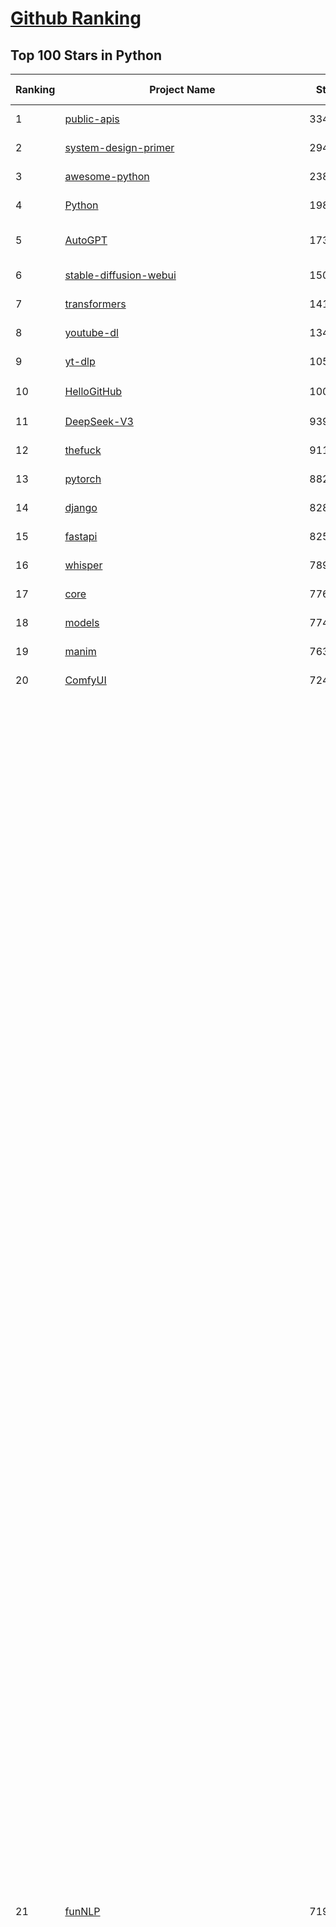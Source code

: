 [Github Ranking](../README.md)
==========

## Top 100 Stars in Python

| Ranking | Project Name | Stars | Forks | Language | Open Issues | Description | Last Commit |
| ------- | ------------ | ----- | ----- | -------- | ----------- | ----------- | ----------- |
| 1 | [public-apis](https://github.com/public-apis/public-apis) | 334070 | 35323 | Python | 66 | A collective list of free APIs | 2024-10-31T19:50:02Z |
| 2 | [system-design-primer](https://github.com/donnemartin/system-design-primer) | 294454 | 48969 | Python | 236 | Learn how to design large-scale systems. Prep for the system design interview.  Includes Anki flashcards. | 2024-12-02T01:10:39Z |
| 3 | [awesome-python](https://github.com/vinta/awesome-python) | 238384 | 25455 | Python | 0 | An opinionated list of awesome Python frameworks, libraries, software and resources. | 2024-08-11T17:10:18Z |
| 4 | [Python](https://github.com/TheAlgorithms/Python) | 198796 | 46466 | Python | 64 | All Algorithms implemented in Python | 2025-03-24T19:05:47Z |
| 5 | [AutoGPT](https://github.com/Significant-Gravitas/AutoGPT) | 173849 | 45454 | Python | 189 | AutoGPT is the vision of accessible AI for everyone, to use and to build on. Our mission is to provide the tools, so that you can focus on what matters. | 2025-03-27T04:03:33Z |
| 6 | [stable-diffusion-webui](https://github.com/AUTOMATIC1111/stable-diffusion-webui) | 150009 | 27959 | Python | 2320 | Stable Diffusion web UI | 2025-03-04T16:11:29Z |
| 7 | [transformers](https://github.com/huggingface/transformers) | 141975 | 28431 | Python | 1035 | 🤗 Transformers: State-of-the-art Machine Learning for Pytorch, TensorFlow, and JAX. | 2025-03-27T00:35:46Z |
| 8 | [youtube-dl](https://github.com/ytdl-org/youtube-dl) | 134844 | 10266 | Python | 3687 | Command-line program to download videos from YouTube.com and other video sites | 2025-03-26T12:54:48Z |
| 9 | [yt-dlp](https://github.com/yt-dlp/yt-dlp) | 105607 | 8286 | Python | 1546 | A feature-rich command-line audio/video downloader | 2025-03-26T00:14:37Z |
| 10 | [HelloGitHub](https://github.com/521xueweihan/HelloGitHub) | 100320 | 9858 | Python | 202 | :octocat: 分享 GitHub 上有趣、入门级的开源项目。Share interesting, entry-level open source projects on GitHub. | 2025-03-10T10:04:23Z |
| 11 | [DeepSeek-V3](https://github.com/deepseek-ai/DeepSeek-V3) | 93937 | 15231 | Python | 103 | None | 2025-03-16T15:42:21Z |
| 12 | [thefuck](https://github.com/nvbn/thefuck) | 91146 | 3657 | Python | 277 | Magnificent app which corrects your previous console command. | 2024-07-19T14:56:13Z |
| 13 | [pytorch](https://github.com/pytorch/pytorch) | 88276 | 23692 | Python | 14717 | Tensors and Dynamic neural networks in Python with strong GPU acceleration | 2025-03-27T03:56:27Z |
| 14 | [django](https://github.com/django/django) | 82891 | 32418 | Python | 0 | The Web framework for perfectionists with deadlines. | 2025-03-26T21:00:33Z |
| 15 | [fastapi](https://github.com/fastapi/fastapi) | 82543 | 7136 | Python | 51 | FastAPI framework, high performance, easy to learn, fast to code, ready for production | 2025-03-26T14:39:01Z |
| 16 | [whisper](https://github.com/openai/whisper) | 78963 | 9475 | Python | 0 | Robust Speech Recognition via Large-Scale Weak Supervision | 2025-01-04T20:56:17Z |
| 17 | [core](https://github.com/home-assistant/core) | 77698 | 33046 | Python | 2762 | :house_with_garden: Open source home automation that puts local control and privacy first. | 2025-03-27T03:45:30Z |
| 18 | [models](https://github.com/tensorflow/models) | 77468 | 45653 | Python | 1067 | Models and examples built with TensorFlow | 2025-03-21T00:42:02Z |
| 19 | [manim](https://github.com/3b1b/manim) | 76374 | 6638 | Python | 439 | Animation engine for explanatory math videos | 2025-03-20T19:00:35Z |
| 20 | [ComfyUI](https://github.com/comfyanonymous/ComfyUI) | 72425 | 7851 | Python | 2090 | The most powerful and modular diffusion model GUI, api and backend with a graph/nodes interface. | 2025-03-27T00:00:30Z |
| 21 | [funNLP](https://github.com/fighting41love/funNLP) | 71973 | 14764 | Python | 31 | 中英文敏感词、语言检测、中外手机/电话归属地/运营商查询、名字推断性别、手机号抽取、身份证抽取、邮箱抽取、中日文人名库、中文缩写库、拆字词典、词汇情感值、停用词、反动词表、暴恐词表、繁简体转换、英文模拟中文发音、汪峰歌词生成器、职业名称词库、同义词库、反义词库、否定词库、汽车品牌词库、汽车零件词库、连续英文切割、各种中文词向量、公司名字大全、古诗词库、IT词库、财经词库、成语词库、地名词库、历史名人词库、诗词词库、医学词库、饮食词库、法律词库、汽车词库、动物词库、中文聊天语料、中文谣言数据、百度中文问答数据集、句子相似度匹配算法集合、bert资源、文本生成&摘要相关工具、cocoNLP信息抽取工具、国内电话号码正则匹配、清华大学XLORE:中英文跨语言百科知识图谱、清华大学人工智能技术系列报告、自然语言生成、NLU太难了系列、自动对联数据及机器人、用户名黑名单列表、罪名法务名词及分类模型、微信公众号语料、cs224n深度学习自然语言处理课程、中文手写汉字识别、中文自然语言处理 语料/数据集、变量命名神器、分词语料库+代码、任务型对话英文数据集、ASR 语音数据集 + 基于深度学习的中文语音识别系统、笑声检测器、Microsoft多语言数字/单位/如日期时间识别包、中华新华字典数据库及api(包括常用歇后语、成语、词语和汉字)、文档图谱自动生成、SpaCy 中文模型、Common Voice语音识别数据集新版、神经网络关系抽取、基于bert的命名实体识别、关键词(Keyphrase)抽取包pke、基于医疗领域知识图谱的问答系统、基于依存句法与语义角色标注的事件三元组抽取、依存句法分析4万句高质量标注数据、cnocr：用来做中文OCR的Python3包、中文人物关系知识图谱项目、中文nlp竞赛项目及代码汇总、中文字符数据、speech-aligner: 从“人声语音”及其“语言文本”产生音素级别时间对齐标注的工具、AmpliGraph: 知识图谱表示学习(Python)库：知识图谱概念链接预测、Scattertext 文本可视化(python)、语言/知识表示工具：BERT & ERNIE、中文对比英文自然语言处理NLP的区别综述、Synonyms中文近义词工具包、HarvestText领域自适应文本挖掘工具（新词发现-情感分析-实体链接等）、word2word：(Python)方便易用的多语言词-词对集：62种语言/3,564个多语言对、语音识别语料生成工具：从具有音频/字幕的在线视频创建自动语音识别(ASR)语料库、构建医疗实体识别的模型（包含词典和语料标注）、单文档非监督的关键词抽取、Kashgari中使用gpt-2语言模型、开源的金融投资数据提取工具、文本自动摘要库TextTeaser: 仅支持英文、人民日报语料处理工具集、一些关于自然语言的基本模型、基于14W歌曲知识库的问答尝试--功能包括歌词接龙and已知歌词找歌曲以及歌曲歌手歌词三角关系的问答、基于Siamese bilstm模型的相似句子判定模型并提供训练数据集和测试数据集、用Transformer编解码模型实现的根据Hacker News文章标题自动生成评论、用BERT进行序列标记和文本分类的模板代码、LitBank：NLP数据集——支持自然语言处理和计算人文学科任务的100部带标记英文小说语料、百度开源的基准信息抽取系统、虚假新闻数据集、Facebook: LAMA语言模型分析，提供Transformer-XL/BERT/ELMo/GPT预训练语言模型的统一访问接口、CommonsenseQA：面向常识的英文QA挑战、中文知识图谱资料、数据及工具、各大公司内部里大牛分享的技术文档 PDF 或者 PPT、自然语言生成SQL语句（英文）、中文NLP数据增强（EDA）工具、英文NLP数据增强工具 、基于医药知识图谱的智能问答系统、京东商品知识图谱、基于mongodb存储的军事领域知识图谱问答项目、基于远监督的中文关系抽取、语音情感分析、中文ULMFiT-情感分析-文本分类-语料及模型、一个拍照做题程序、世界各国大规模人名库、一个利用有趣中文语料库 qingyun 训练出来的中文聊天机器人、中文聊天机器人seqGAN、省市区镇行政区划数据带拼音标注、教育行业新闻语料库包含自动文摘功能、开放了对话机器人-知识图谱-语义理解-自然语言处理工具及数据、中文知识图谱：基于百度百科中文页面-抽取三元组信息-构建中文知识图谱、masr: 中文语音识别-提供预训练模型-高识别率、Python音频数据增广库、中文全词覆盖BERT及两份阅读理解数据、ConvLab：开源多域端到端对话系统平台、中文自然语言处理数据集、基于最新版本rasa搭建的对话系统、基于TensorFlow和BERT的管道式实体及关系抽取、一个小型的证券知识图谱/知识库、复盘所有NLP比赛的TOP方案、OpenCLaP：多领域开源中文预训练语言模型仓库、UER：基于不同语料+编码器+目标任务的中文预训练模型仓库、中文自然语言处理向量合集、基于金融-司法领域(兼有闲聊性质)的聊天机器人、g2pC：基于上下文的汉语读音自动标记模块、Zincbase 知识图谱构建工具包、诗歌质量评价/细粒度情感诗歌语料库、快速转化「中文数字」和「阿拉伯数字」、百度知道问答语料库、基于知识图谱的问答系统、jieba_fast 加速版的jieba、正则表达式教程、中文阅读理解数据集、基于BERT等最新语言模型的抽取式摘要提取、Python利用深度学习进行文本摘要的综合指南、知识图谱深度学习相关资料整理、维基大规模平行文本语料、StanfordNLP 0.2.0：纯Python版自然语言处理包、NeuralNLP-NeuralClassifier：腾讯开源深度学习文本分类工具、端到端的封闭域对话系统、中文命名实体识别：NeuroNER vs. BertNER、新闻事件线索抽取、2019年百度的三元组抽取比赛：“科学空间队”源码、基于依存句法的开放域文本知识三元组抽取和知识库构建、中文的GPT2训练代码、ML-NLP - 机器学习(Machine Learning)NLP面试中常考到的知识点和代码实现、nlp4han:中文自然语言处理工具集(断句/分词/词性标注/组块/句法分析/语义分析/NER/N元语法/HMM/代词消解/情感分析/拼写检查、XLM：Facebook的跨语言预训练语言模型、用基于BERT的微调和特征提取方法来进行知识图谱百度百科人物词条属性抽取、中文自然语言处理相关的开放任务-数据集-当前最佳结果、CoupletAI - 基于CNN+Bi-LSTM+Attention 的自动对对联系统、抽象知识图谱、MiningZhiDaoQACorpus - 580万百度知道问答数据挖掘项目、brat rapid annotation tool: 序列标注工具、大规模中文知识图谱数据：1.4亿实体、数据增强在机器翻译及其他nlp任务中的应用及效果、allennlp阅读理解:支持多种数据和模型、PDF表格数据提取工具 、 Graphbrain：AI开源软件库和科研工具，目的是促进自动意义提取和文本理解以及知识的探索和推断、简历自动筛选系统、基于命名实体识别的简历自动摘要、中文语言理解测评基准，包括代表性的数据集&基准模型&语料库&排行榜、树洞 OCR 文字识别 、从包含表格的扫描图片中识别表格和文字、语声迁移、Python口语自然语言处理工具集(英文)、 similarity：相似度计算工具包，java编写、海量中文预训练ALBERT模型 、Transformers 2.0 、基于大规模音频数据集Audioset的音频增强 、Poplar：网页版自然语言标注工具、图片文字去除，可用于漫画翻译 、186种语言的数字叫法库、Amazon发布基于知识的人-人开放领域对话数据集 、中文文本纠错模块代码、繁简体转换 、 Python实现的多种文本可读性评价指标、类似于人名/地名/组织机构名的命名体识别数据集 、东南大学《知识图谱》研究生课程(资料)、. 英文拼写检查库 、 wwsearch是企业微信后台自研的全文检索引擎、CHAMELEON：深度学习新闻推荐系统元架构 、 8篇论文梳理BERT相关模型进展与反思、DocSearch：免费文档搜索引擎、 LIDA：轻量交互式对话标注工具 、aili - the fastest in-memory index in the East 东半球最快并发索引 、知识图谱车音工作项目、自然语言生成资源大全 、中日韩分词库mecab的Python接口库、中文文本摘要/关键词提取、汉字字符特征提取器 (featurizer)，提取汉字的特征（发音特征、字形特征）用做深度学习的特征、中文生成任务基准测评 、中文缩写数据集、中文任务基准测评 - 代表性的数据集-基准(预训练)模型-语料库-baseline-工具包-排行榜、PySS3：面向可解释AI的SS3文本分类器机器可视化工具 、中文NLP数据集列表、COPE - 格律诗编辑程序、doccano：基于网页的开源协同多语言文本标注工具 、PreNLP：自然语言预处理库、简单的简历解析器，用来从简历中提取关键信息、用于中文闲聊的GPT2模型：GPT2-chitchat、基于检索聊天机器人多轮响应选择相关资源列表(Leaderboards、Datasets、Papers)、(Colab)抽象文本摘要实现集锦(教程 、词语拼音数据、高效模糊搜索工具、NLP数据增广资源集、微软对话机器人框架 、 GitHub Typo Corpus：大规模GitHub多语言拼写错误/语法错误数据集、TextCluster：短文本聚类预处理模块 Short text cluster、面向语音识别的中文文本规范化、BLINK：最先进的实体链接库、BertPunc：基于BERT的最先进标点修复模型、Tokenizer：快速、可定制的文本词条化库、中文语言理解测评基准，包括代表性的数据集、基准(预训练)模型、语料库、排行榜、spaCy 医学文本挖掘与信息提取 、 NLP任务示例项目代码集、 python拼写检查库、chatbot-list - 行业内关于智能客服、聊天机器人的应用和架构、算法分享和介绍、语音质量评价指标(MOSNet, BSSEval, STOI, PESQ, SRMR)、 用138GB语料训练的法文RoBERTa预训练语言模型 、BERT-NER-Pytorch：三种不同模式的BERT中文NER实验、无道词典 - 有道词典的命令行版本，支持英汉互查和在线查询、2019年NLP亮点回顾、 Chinese medical dialogue data 中文医疗对话数据集 、最好的汉字数字(中文数字)-阿拉伯数字转换工具、 基于百科知识库的中文词语多词义/义项获取与特定句子词语语义消歧、awesome-nlp-sentiment-analysis - 情感分析、情绪原因识别、评价对象和评价词抽取、LineFlow：面向所有深度学习框架的NLP数据高效加载器、中文医学NLP公开资源整理 、MedQuAD：(英文)医学问答数据集、将自然语言数字串解析转换为整数和浮点数、Transfer Learning in Natural Language Processing (NLP) 、面向语音识别的中文/英文发音辞典、Tokenizers：注重性能与多功能性的最先进分词器、CLUENER 细粒度命名实体识别 Fine Grained Named Entity Recognition、 基于BERT的中文命名实体识别、中文谣言数据库、NLP数据集/基准任务大列表、nlp相关的一些论文及代码, 包括主题模型、词向量(Word Embedding)、命名实体识别(NER)、文本分类(Text Classificatin)、文本生成(Text Generation)、文本相似性(Text Similarity)计算等，涉及到各种与nlp相关的算法，基于keras和tensorflow 、Python文本挖掘/NLP实战示例、 Blackstone：面向非结构化法律文本的spaCy pipeline和NLP模型通过同义词替换实现文本“变脸” 、中文 预训练 ELECTREA 模型: 基于对抗学习 pretrain Chinese Model 、albert-chinese-ner - 用预训练语言模型ALBERT做中文NER 、基于GPT2的特定主题文本生成/文本增广、开源预训练语言模型合集、多语言句向量包、编码、标记和实现：一种可控高效的文本生成方法、 英文脏话大列表 、attnvis：GPT2、BERT等transformer语言模型注意力交互可视化、CoVoST：Facebook发布的多语种语音-文本翻译语料库，包括11种语言(法语、德语、荷兰语、俄语、西班牙语、意大利语、土耳其语、波斯语、瑞典语、蒙古语和中文)的语音、文字转录及英文译文、Jiagu自然语言处理工具 - 以BiLSTM等模型为基础，提供知识图谱关系抽取 中文分词 词性标注 命名实体识别 情感分析 新词发现 关键词 文本摘要 文本聚类等功能、用unet实现对文档表格的自动检测，表格重建、NLP事件提取文献资源列表 、 金融领域自然语言处理研究资源大列表、CLUEDatasetSearch - 中英文NLP数据集：搜索所有中文NLP数据集，附常用英文NLP数据集 、medical_NER - 中文医学知识图谱命名实体识别 、(哈佛)讲因果推理的免费书、知识图谱相关学习资料/数据集/工具资源大列表、Forte：灵活强大的自然语言处理pipeline工具集 、Python字符串相似性算法库、PyLaia：面向手写文档分析的深度学习工具包、TextFooler：针对文本分类/推理的对抗文本生成模块、Haystack：灵活、强大的可扩展问答(QA)框架、中文关键短语抽取工具 | 2024-05-10T07:38:24Z |
| 22 | [devops-exercises](https://github.com/bregman-arie/devops-exercises) | 71779 | 16035 | Python | 32 | Linux, Jenkins, AWS, SRE, Prometheus, Docker, Python, Ansible, Git, Kubernetes, Terraform, OpenStack, SQL, NoSQL, Azure, GCP, DNS, Elastic, Network, Virtualization. DevOps Interview Questions | 2025-03-26T22:35:48Z |
| 23 | [screenshot-to-code](https://github.com/abi/screenshot-to-code) | 69290 | 8534 | Python | 98 | Drop in a screenshot and convert it to clean code (HTML/Tailwind/React/Vue) | 2025-03-20T20:21:57Z |
| 24 | [flask](https://github.com/pallets/flask) | 69177 | 16345 | Python | 5 | The Python micro framework for building web applications. | 2025-01-05T17:10:05Z |
| 25 | [gpt_academic](https://github.com/binary-husky/gpt_academic) | 68022 | 8326 | Python | 248 | 为GPT/GLM等LLM大语言模型提供实用化交互接口，特别优化论文阅读/润色/写作体验，模块化设计，支持自定义快捷按钮&函数插件，支持Python和C++等项目剖析&自译解功能，PDF/LaTex论文翻译&总结功能，支持并行问询多种LLM模型，支持chatglm3等本地模型。接入通义千问, deepseekcoder, 讯飞星火, 文心一言, llama2, rwkv, claude2, moss等。 | 2025-03-24T16:13:18Z |
| 26 | [d2l-zh](https://github.com/d2l-ai/d2l-zh) | 67652 | 11474 | Python | 0 | 《动手学深度学习》：面向中文读者、能运行、可讨论。中英文版被70多个国家的500多所大学用于教学。 | 2024-07-30T09:32:19Z |
| 27 | [awesome-machine-learning](https://github.com/josephmisiti/awesome-machine-learning) | 67360 | 14827 | Python | 0 | A curated list of awesome Machine Learning frameworks, libraries and software. | 2025-02-13T13:51:00Z |
| 28 | [cpython](https://github.com/python/cpython) | 65998 | 31407 | Python | 7197 | The Python programming language | 2025-03-26T22:36:04Z |
| 29 | [ansible](https://github.com/ansible/ansible) | 64443 | 24002 | Python | 551 | Ansible is a radically simple IT automation platform that makes your applications and systems easier to deploy and maintain. Automate everything from code deployment to network configuration to cloud management, in a language that approaches plain English, using SSH, with no agents to install on remote systems. https://docs.ansible.com. | 2025-03-26T20:28:31Z |
| 30 | [PayloadsAllTheThings](https://github.com/swisskyrepo/PayloadsAllTheThings) | 64187 | 15177 | Python | 0 | A list of useful payloads and bypass for Web Application Security and Pentest/CTF | 2025-03-26T21:52:30Z |
| 31 | [gpt4free](https://github.com/xtekky/gpt4free) | 63935 | 13583 | Python | 24 | The official gpt4free repository \| various collection of powerful language models \| o3 and deepseek r1, gpt-4.5 | 2025-03-26T20:54:43Z |
| 32 | [sherlock](https://github.com/sherlock-project/sherlock) | 63264 | 7304 | Python | 88 | Hunt down social media accounts by username across social networks | 2025-03-21T00:53:12Z |
| 33 | [keras](https://github.com/keras-team/keras) | 62767 | 19555 | Python | 237 | Deep Learning for humans | 2025-03-26T22:36:54Z |
| 34 | [scikit-learn](https://github.com/scikit-learn/scikit-learn) | 61560 | 25729 | Python | 1586 | scikit-learn: machine learning in Python | 2025-03-27T04:03:50Z |
| 35 | [new-pac](https://github.com/Alvin9999/new-pac) | 59760 | 9833 | Python | 423 | 翻墙-科学上网、自由上网、免费科学上网、免费翻墙、fanqiang、油管youtube/视频下载、软件、VPN、一键翻墙浏览器，vps一键搭建翻墙服务器脚本/教程，免费shadowsocks/ss/ssr/v2ray/goflyway账号/节点，翻墙梯子，电脑、手机、iOS、安卓、windows、Mac、Linux、路由器翻墙、科学上网、youtube视频下载、youtube油管镜像/免翻墙网站、美区apple id共享账号、翻墙-科学上网-梯子 | 2025-03-27T04:02:16Z |
| 36 | [annotated_deep_learning_paper_implementations](https://github.com/labmlai/annotated_deep_learning_paper_implementations) | 59469 | 6020 | Python | 31 | 🧑‍🏫 60+ Implementations/tutorials of deep learning papers with side-by-side notes 📝; including transformers (original, xl, switch, feedback, vit, ...), optimizers (adam, adabelief, sophia, ...), gans(cyclegan, stylegan2, ...), 🎮 reinforcement learning (ppo, dqn), capsnet, distillation, ... 🧠 | 2024-08-24T09:18:59Z |
| 37 | [open-interpreter](https://github.com/OpenInterpreter/open-interpreter) | 58931 | 5019 | Python | 213 | A natural language interface for computers | 2025-01-24T13:02:04Z |
| 38 | [localstack](https://github.com/localstack/localstack) | 58212 | 4122 | Python | 269 | 💻 A fully functional local AWS cloud stack. Develop and test your cloud & Serverless apps offline | 2025-03-26T17:30:54Z |
| 39 | [llama](https://github.com/meta-llama/llama) | 57944 | 9720 | Python | 424 | Inference code for Llama models | 2025-01-26T21:42:26Z |
| 40 | [private-gpt](https://github.com/zylon-ai/private-gpt) | 55516 | 7443 | Python | 243 | Interact with your documents using the power of GPT, 100% privately, no data leaks | 2024-11-13T19:30:32Z |
| 41 | [you-get](https://github.com/soimort/you-get) | 55396 | 9737 | Python | 0 | :arrow_double_down: Dumb downloader that scrapes the web | 2025-01-04T02:13:08Z |
| 42 | [scrapy](https://github.com/scrapy/scrapy) | 54665 | 10715 | Python | 437 | Scrapy, a fast high-level web crawling & scraping framework for Python. | 2025-03-26T23:11:35Z |
| 43 | [face_recognition](https://github.com/ageitgey/face_recognition) | 54431 | 13583 | Python | 765 | The world's simplest facial recognition api for Python and the command line | 2024-08-21T06:22:36Z |
| 44 | [Real-Time-Voice-Cloning](https://github.com/CorentinJ/Real-Time-Voice-Cloning) | 53830 | 8912 | Python | 199 | Clone a voice in 5 seconds to generate arbitrary speech in real-time | 2024-08-14T19:54:03Z |
| 45 | [gpt-engineer](https://github.com/AntonOsika/gpt-engineer) | 53630 | 7026 | Python | 22 | CLI platform to experiment with codegen. Precursor to: https://lovable.dev | 2024-11-17T22:47:32Z |
| 46 | [MetaGPT](https://github.com/geekan/MetaGPT) | 53617 | 6352 | Python | 55 | 🌟 The Multi-Agent Framework: First AI Software Company, Towards Natural Language Programming | 2025-03-19T12:58:01Z |
| 47 | [faceswap](https://github.com/deepfakes/faceswap) | 53557 | 13370 | Python | 31 | Deepfakes Software For All | 2025-02-26T17:55:37Z |
| 48 | [yolov5](https://github.com/ultralytics/yolov5) | 53127 | 16788 | Python | 218 | YOLOv5 🚀 in PyTorch > ONNX > CoreML > TFLite | 2025-03-27T00:50:15Z |
| 49 | [langflow](https://github.com/langflow-ai/langflow) | 53008 | 5816 | Python | 367 | Langflow is a powerful tool for building and deploying AI-powered agents and workflows. | 2025-03-27T03:18:11Z |
| 50 | [openpilot](https://github.com/commaai/openpilot) | 52963 | 9571 | Python | 125 | openpilot is an operating system for robotics. Currently, it upgrades the driver assistance system on 300+ supported cars. | 2025-03-27T03:49:53Z |
| 51 | [requests](https://github.com/psf/requests) | 52647 | 9411 | Python | 191 | A simple, yet elegant, HTTP library. | 2025-02-20T18:43:14Z |
| 52 | [hackingtool](https://github.com/Z4nzu/hackingtool) | 52002 | 5602 | Python | 49 | ALL IN ONE Hacking Tool For Hackers | 2025-03-03T15:17:19Z |
| 53 | [rich](https://github.com/Textualize/rich) | 51390 | 1808 | Python | 207 | Rich is a Python library for rich text and beautiful formatting in the terminal. | 2024-12-02T16:01:57Z |
| 54 | [OpenHands](https://github.com/All-Hands-AI/OpenHands) | 51359 | 5680 | Python | 239 | 🙌 OpenHands: Code Less, Make More | 2025-03-27T01:00:15Z |
| 55 | [grok-1](https://github.com/xai-org/grok-1) | 50240 | 8359 | Python | 81 | Grok open release | 2024-08-30T04:17:25Z |
| 56 | [browser-use](https://github.com/browser-use/browser-use) | 49321 | 5131 | Python | 342 | Make websites accessible for AI agents | 2025-03-27T02:46:58Z |
| 57 | [Deep-Live-Cam](https://github.com/hacksider/Deep-Live-Cam) | 48371 | 7108 | Python | 21 | real time face swap and one-click video deepfake with only a single image | 2025-03-26T18:56:17Z |
| 58 | [PaddleOCR](https://github.com/PaddlePaddle/PaddleOCR) | 47800 | 8099 | Python | 42 | Awesome multilingual OCR toolkits based on PaddlePaddle (practical ultra lightweight OCR system, support 80+ languages recognition, provide data annotation and synthesis tools, support training and deployment among server, mobile, embedded and IoT devices) | 2025-03-25T03:17:35Z |
| 59 | [professional-programming](https://github.com/charlax/professional-programming) | 47457 | 3767 | Python | 0 | A collection of learning resources for curious software engineers | 2025-03-21T20:06:00Z |
| 60 | [big-list-of-naughty-strings](https://github.com/minimaxir/big-list-of-naughty-strings) | 47048 | 2152 | Python | 69 | The Big List of Naughty Strings is a list of strings which have a high probability of causing issues when used as user-input data. | 2024-04-18T03:26:59Z |
| 61 | [LLaMA-Factory](https://github.com/hiyouga/LLaMA-Factory) | 45394 | 5546 | Python | 406 | Unified Efficient Fine-Tuning of 100+ LLMs & VLMs (ACL 2024) | 2025-03-26T17:52:01Z |
| 62 | [30-Days-Of-Python](https://github.com/Asabeneh/30-Days-Of-Python) | 45390 | 8683 | Python | 52 | 30 days of Python programming challenge is a step-by-step guide to learn the Python programming language in 30 days. This challenge may take more than100 days, follow your own pace.  These videos may help too: https://www.youtube.com/channel/UC7PNRuno1rzYPb1xLa4yktw | 2025-03-19T15:23:18Z |
| 63 | [pandas](https://github.com/pandas-dev/pandas) | 44958 | 18383 | Python | 3628 | Flexible and powerful data analysis / manipulation library for Python, providing labeled data structures similar to R data.frame objects, statistical functions, and much more | 2025-03-25T17:11:39Z |
| 64 | [Fooocus](https://github.com/lllyasviel/Fooocus) | 44002 | 6695 | Python | 203 | Focus on prompting and generating | 2025-01-24T10:55:35Z |
| 65 | [GPT-SoVITS](https://github.com/RVC-Boss/GPT-SoVITS) | 43188 | 4814 | Python | 737 | 1 min voice data can also be used to train a good TTS model! (few shot voice cloning) | 2025-03-26T09:39:19Z |
| 66 | [text-generation-webui](https://github.com/oobabooga/text-generation-webui) | 42998 | 5539 | Python | 201 | A Gradio web UI for Large Language Models with support for multiple inference backends. | 2025-03-26T13:03:29Z |
| 67 | [vllm](https://github.com/vllm-project/vllm) | 42787 | 6493 | Python | 1536 | A high-throughput and memory-efficient inference and serving engine for LLMs | 2025-03-27T02:39:04Z |
| 68 | [autogen](https://github.com/microsoft/autogen) | 42233 | 6309 | Python | 477 | A programming framework for agentic AI 🤖 PyPi: autogen-agentchat Discord: https://aka.ms/autogen-discord Office Hour: https://aka.ms/autogen-officehour | 2025-03-27T00:39:38Z |
| 69 | [odoo](https://github.com/odoo/odoo) | 41586 | 26999 | Python | 3084 | Odoo. Open Source Apps To Grow Your Business. | 2025-03-27T00:52:53Z |
| 70 | [markitdown](https://github.com/microsoft/markitdown) | 41451 | 1965 | Python | 155 | Python tool for converting files and office documents to Markdown. | 2025-03-26T17:44:13Z |
| 71 | [python-patterns](https://github.com/faif/python-patterns) | 41128 | 6969 | Python | 10 | A collection of design patterns/idioms in Python | 2024-09-05T20:53:59Z |
| 72 | [ChatGLM-6B](https://github.com/THUDM/ChatGLM-6B) | 41016 | 5220 | Python | 556 | ChatGLM-6B: An Open Bilingual Dialogue Language Model \| 开源双语对话语言模型 | 2024-06-27T04:05:25Z |
| 73 | [ColossalAI](https://github.com/hpcaitech/ColossalAI) | 40681 | 4489 | Python | 421 | Making large AI models cheaper, faster and more accessible | 2025-03-27T03:42:17Z |
| 74 | [stablediffusion](https://github.com/Stability-AI/stablediffusion) | 40614 | 5190 | Python | 245 | High-Resolution Image Synthesis with Latent Diffusion Models | 2024-10-10T21:28:57Z |
| 75 | [diagrams](https://github.com/mingrammer/diagrams) | 40495 | 2596 | Python | 306 | :art: Diagram as Code for prototyping cloud system architectures | 2025-03-24T07:48:54Z |
| 76 | [ailearning](https://github.com/apachecn/ailearning) | 40417 | 11527 | Python | 2 | AiLearning：数据分析+机器学习实战+线性代数+PyTorch+NLTK+TF2 | 2024-11-12T16:21:55Z |
| 77 | [llama_index](https://github.com/run-llama/llama_index) | 40399 | 5752 | Python | 732 | LlamaIndex is the leading framework for building LLM-powered agents over your data. | 2025-03-27T01:12:45Z |
| 78 | [sentry](https://github.com/getsentry/sentry) | 40386 | 4292 | Python | 2120 | Developer-first error tracking and performance monitoring | 2025-03-27T02:45:29Z |
| 79 | [nanoGPT](https://github.com/karpathy/nanoGPT) | 40325 | 6642 | Python | 221 | The simplest, fastest repository for training/finetuning medium-sized GPTs. | 2024-12-09T23:53:04Z |
| 80 | [OpenManus](https://github.com/mannaandpoem/OpenManus) | 40098 | 6689 | Python | 419 | No fortress, purely open ground.  OpenManus is Coming. | 2025-03-27T02:43:45Z |
| 81 | [black](https://github.com/psf/black) | 39969 | 2561 | Python | 330 | The uncompromising Python code formatter | 2025-03-23T02:30:40Z |
| 82 | [OpenBB](https://github.com/OpenBB-finance/OpenBB) | 39578 | 3526 | Python | 36 | Investment Research for Everyone, Everywhere. | 2025-03-26T21:54:45Z |
| 83 | [airflow](https://github.com/apache/airflow) | 39354 | 14815 | Python | 1139 | Apache Airflow - A platform to programmatically author, schedule, and monitor workflows | 2025-03-27T03:47:16Z |
| 84 | [cheat.sh](https://github.com/chubin/cheat.sh) | 39153 | 1810 | Python | 120 | the only cheat sheet you need | 2025-02-01T13:32:00Z |
| 85 | [bert](https://github.com/google-research/bert) | 38906 | 9668 | Python | 791 | TensorFlow code and pre-trained models for BERT | 2024-07-23T23:39:41Z |
| 86 | [Deep-Learning-Papers-Reading-Roadmap](https://github.com/floodsung/Deep-Learning-Papers-Reading-Roadmap) | 38869 | 7350 | Python | 52 | Deep Learning papers reading roadmap for anyone who are eager to learn this amazing tech! | 2022-11-27T13:18:32Z |
| 87 | [TTS](https://github.com/coqui-ai/TTS) | 38864 | 4884 | Python | 12 | 🐸💬 - a deep learning toolkit for Text-to-Speech, battle-tested in research and production | 2024-08-16T12:07:14Z |
| 88 | [ultralytics](https://github.com/ultralytics/ultralytics) | 38569 | 7472 | Python | 638 | Ultralytics YOLO11 🚀 | 2025-03-26T21:09:24Z |
| 89 | [mitmproxy](https://github.com/mitmproxy/mitmproxy) | 38494 | 4140 | Python | 327 | An interactive TLS-capable intercepting HTTP proxy for penetration testers and software developers. | 2025-03-25T17:16:03Z |
| 90 | [streamlit](https://github.com/streamlit/streamlit) | 38408 | 3343 | Python | 1013 | Streamlit — A faster way to build and share data apps. | 2025-03-27T01:44:41Z |
| 91 | [WeChatMsg](https://github.com/LC044/WeChatMsg) | 38309 | 3934 | Python | 61 | 提取微信聊天记录，将其导出成HTML、Word、Excel文档永久保存，对聊天记录进行分析生成年度聊天报告，用聊天数据训练专属于个人的AI聊天助手 | 2025-03-11T09:59:23Z |
| 92 | [FastChat](https://github.com/lm-sys/FastChat) | 38199 | 4669 | Python | 808 | An open platform for training, serving, and evaluating large language models. Release repo for Vicuna and Chatbot Arena. | 2025-03-24T20:44:57Z |
| 93 | [DeepSpeed](https://github.com/deepspeedai/DeepSpeed) | 37628 | 4317 | Python | 1021 | DeepSpeed is a deep learning optimization library that makes distributed training and inference easy, efficient, and effective. | 2025-03-27T00:54:49Z |
| 94 | [quivr](https://github.com/QuivrHQ/quivr) | 37600 | 3636 | Python | 24 | Opiniated RAG for integrating GenAI in your apps 🧠   Focus on your product rather than the RAG. Easy integration in existing products with customisation!  Any LLM: GPT4, Groq, Llama. Any Vectorstore: PGVector, Faiss. Any Files. Anyway you want.  | 2025-03-25T16:42:24Z |
| 95 | [freqtrade](https://github.com/freqtrade/freqtrade) | 37541 | 7393 | Python | 34 | Free, open source crypto trading bot | 2025-03-27T03:13:27Z |
| 96 | [Open-Assistant](https://github.com/LAION-AI/Open-Assistant) | 37267 | 3267 | Python | 226 | OpenAssistant is a chat-based assistant that understands tasks, can interact with third-party systems, and retrieve information dynamically to do so. | 2024-08-17T01:55:35Z |
| 97 | [gradio](https://github.com/gradio-app/gradio) | 37095 | 2820 | Python | 473 | Build and share delightful machine learning apps, all in Python. 🌟 Star to support our work! | 2025-03-26T18:25:59Z |
| 98 | [python-cheatsheet](https://github.com/gto76/python-cheatsheet) | 36995 | 6589 | Python | 5 | Comprehensive Python Cheatsheet | 2025-03-25T10:06:30Z |
| 99 | [interview_internal_reference](https://github.com/0voice/interview_internal_reference) | 36861 | 9458 | Python | 28 | 2023年最新总结，阿里，腾讯，百度，美团，头条等技术面试题目，以及答案，专家出题人分析汇总。 | 2024-05-20T12:04:02Z |
| 100 | [GFPGAN](https://github.com/TencentARC/GFPGAN) | 36492 | 6048 | Python | 357 | GFPGAN aims at developing Practical Algorithms for Real-world Face Restoration. | 2024-07-26T18:44:02Z |

